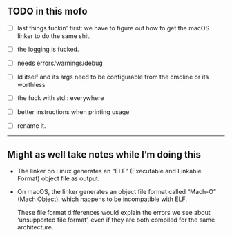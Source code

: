 
## TODO in this mofo

- [ ] last things fuckin' first: we have to figure out how to get the macOS linker to do the same shit.
- [ ] the logging is fucked.
- [ ] needs errors/warnings/debug

- [ ] ld itself and its args need to be configurable
  from the cmdline or its worthless

- [ ] the fuck with std:: everywhere

- [ ] better instructions when printing usage

- [ ] rename it.

------

## Might as well take notes while I’m doing this

- The linker  on Linux generates an “ELF” (Executable and Linkable Format) object file as output.

- On macOS, the linker generates an object file format called “Mach-O” (Mach Object), which happens to be incompatible with ELF.

    These file format differences would explain the errors we see about ‘unsupported file format’, even if they are both compiled for the same architecture.

```zsh
```

